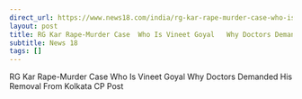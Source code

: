```yaml
---
direct_url: https://www.news18.com/india/rg-kar-rape-murder-case-who-is-vineet-goyal-why-junior-doctors-demanded-his-removal-from-kolkata-cp-post-9053375.html
layout: post
title: RG Kar Rape-Murder Case  Who Is Vineet Goyal   Why Doctors Demanded His Removal From Kolkata CP Post 
subtitle: News 18
tags: []
---
```


RG Kar Rape-Murder Case  Who Is Vineet Goyal   Why Doctors Demanded His Removal From Kolkata CP Post 
